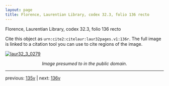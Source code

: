 ```yaml
---
layout: page
title: Florence, Laurentian Library, codex 32.3, folio 136 recto
---
```


Florence, Laurentian Library, codex 32.3, folio 136 recto

Cite this object as `urn:cite2:citelaur:laur32pages.v1:136r`.  The full image is linked to a citation tool you can use to cite regions of the image.

[![laur32_3_0279](http://www.homermultitext.org/iipsrv?IIIF=/project/homer/pyramidal/deepzoom/citelaur/laur32imgs/v1/laur32_3_0279.tif/full/800,/0/default.jpg)](http://www.homermultitext.org/ict2/?urn=urn:cite2:citelaur:laur32imgs.v1:laur32_3_0279) 

<p style="text-align: center; font-style: italic;">Image presumed to in the public domain.</p>

---

previous: [135v](../135v/) | next: [136v](../136v/)